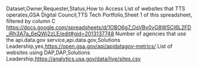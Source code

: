 Dataset,Owner,Requester,Status,How to Access
List of websites that TTS operates,GSA Digital Council,TTS Tech Portfolio,Sheet 1 of this spreadsheet, filtered by column C https://docs.google.com/spreadsheets/d/1OBO6g7_OsVBv0vG8WSCI6L2FD_iRh3A7a_6eQWj2zLE/edit#gid=2013137748 
Number of agencies that use the api.data.gov service,api.data.gov,Solutions Leadership,yes,https://open.gsa.gov/api/apidatagov-metrics/
List of websites using DAP,DAP,Solutions Leadership,https://analytics.usa.gov/data/live/sites.csv
